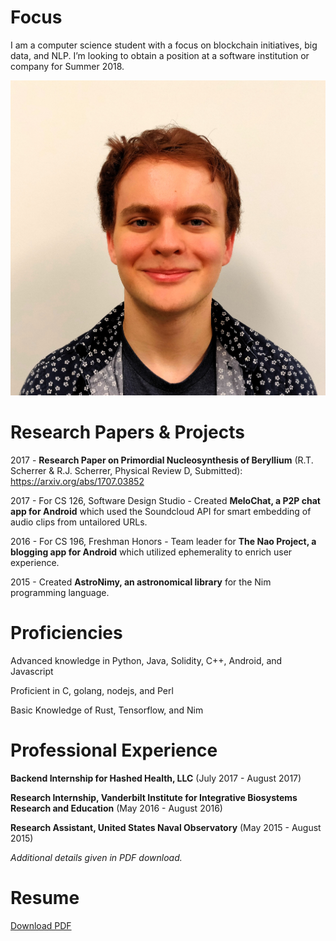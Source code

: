 # [](#header-1)Focus
I am a computer science student with a focus on blockchain initiatives, big data, and NLP. I’m 
looking to obtain a position at a software institution or company for Summer 2018.



![alt text](https://github.com/rts-2/rts-2.github.io/blob/master/photo.jpg "Dis me")




# [](#header-1)Research Papers & Projects
2017 - __Research Paper  on Primordial Nucleosynthesis of Beryllium__ (R.T. Scherrer & R.J. Scherrer, Physical Review D, Submitted): https://arxiv.org/abs/1707.03852

2017 - For CS 126, Software Design Studio - Created __MeloChat, a P2P chat app for Android__ which used the Soundcloud API for smart embedding of audio clips from untailored URLs.

2016 - For CS 196, Freshman Honors - Team leader for __The Nao Project, a blogging app for Android__ which utilized ephemerality to enrich user experience.

2015 - Created __AstroNimy, an astronomical library__ for the Nim programming language.


# [](#header-1)Proficiencies
Advanced knowledge in Python, Java, Solidity, C++, Android, and Javascript

Proficient in C, golang, nodejs, and Perl

Basic Knowledge of Rust, Tensorflow, and Nim 

# [](#header-1)Professional Experience
__Backend Internship for Hashed Health, LLC__ (July 2017 - August 2017)

__Research Internship, Vanderbilt Institute for Integrative Biosystems Research and Education__ (May 2016 - August 2016)

__Research Assistant, United States Naval Observatory__ (May 2015 - August 2015)

*Additional details given in PDF download.*


# [](#header-1)Resume
<a href="resume.pdf">Download PDF</a>
